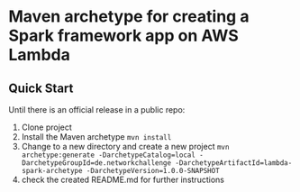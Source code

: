 # Maven archetype for creating a Spark framework app on AWS Lambda

## Quick Start
Until there is an official release in a public repo:
1. Clone project
1. Install the Maven archetype `mvn install`
1. Change to a new directory and create a new project `mvn archetype:generate -DarchetypeCatalog=local -DarchetypeGroupId=de.networkchallenge -DarchetypeArtifactId=lambda-spark-archetype -DarchetypeVersion=1.0.0-SNAPSHOT`
1. check the created README.md for further instructions
